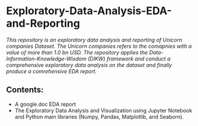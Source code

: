 # Exploratory-Data-Analysis-EDA-and-Reporting
*This repository is an exploratory data analysis and reporting of Unicorn companies Dataset. The Unicorn companies refers to the comapnies with a value of more than 1.0 bn USD. The repository applies the Data-Information-Knowledge-Wisdom (DIKW) framework and conduct a comprehensive exploratory data analysis on the dataset and finally produce a comrehensive EDA report.*
## Contents:
- A google.doc EDA report
- The Exploratory Data Analysis and Visualization using Jupyter Notebook and Python main libraries (Numpy, Pandas, Matplotlib, and Seaborn).
